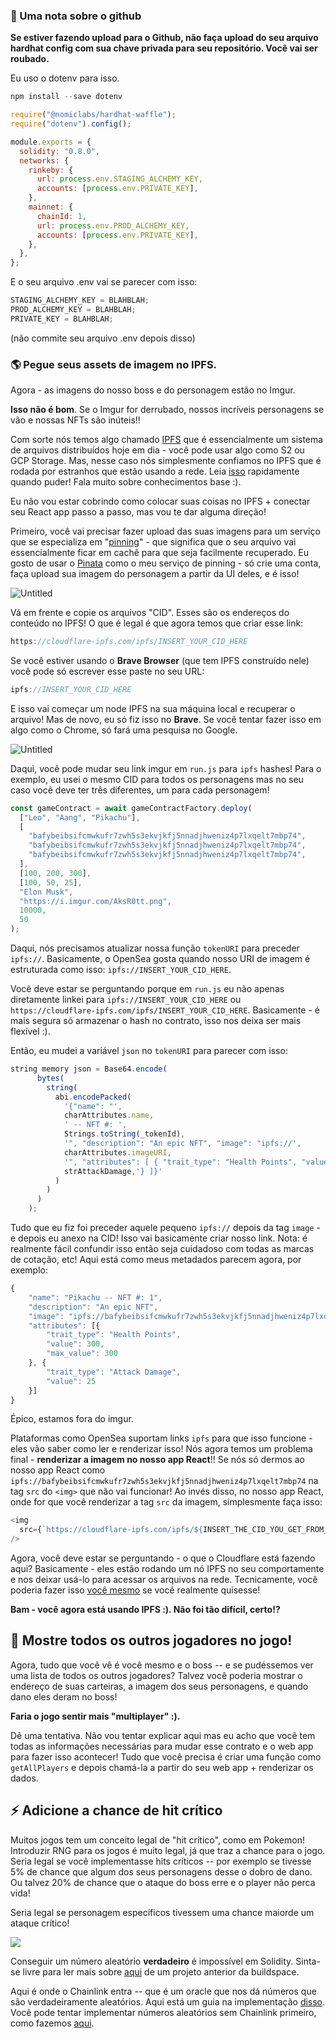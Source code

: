 ### **🙉 Uma nota sobre o github**

**Se estiver fazendo upload para o Github, não faça upload do seu arquivo hardhat config com sua chave privada para seu repositório. Você vai ser roubado.**

Eu uso o dotenv para isso.

```javascript
npm install --save dotenv
```

```javascript
require("@nomiclabs/hardhat-waffle");
require("dotenv").config();

module.exports = {
  solidity: "0.8.0",
  networks: {
    rinkeby: {
      url: process.env.STAGING_ALCHEMY_KEY,
      accounts: [process.env.PRIVATE_KEY],
    },
    mainnet: {
      chainId: 1,
      url: process.env.PROD_ALCHEMY_KEY,
      accounts: [process.env.PRIVATE_KEY],
    },
  },
};
```

E o seu arquivo .env vai se parecer com isso:

```javascript
STAGING_ALCHEMY_KEY = BLAHBLAH;
PROD_ALCHEMY_KEY = BLAHBLAH;
PRIVATE_KEY = BLAHBLAH;
```

(não commite seu arquivo .env depois disso)

### 🌎 Pegue seus assets de imagem no IPFS.

Agora - as imagens do nosso boss e do personagem estão no Imgur.

**Isso não é bom**. Se o Imgur for derrubado, nossos incríveis personagens se vão e nossas NFTs são inúteis!!

Com sorte nós temos algo chamado [IPFS](https://en.wikipedia.org/wiki/InterPlanetary_File_System) que é essencialmente um sistema de arquivos distribuídos hoje em dia - você pode usar algo como S2 ou GCP Storage. Mas, nesse caso nós simplesmente confiamos no IPFS que é rodada por estranhos que estão usando a rede. Leia [isso](https://decrypt.co/resources/how-to-use-ipfs-the-backbone-of-web3) rapidamente quando puder! Fala muito sobre conhecimentos base :).

Eu não vou estar cobrindo como colocar suas coisas no IPFS + conectar seu React app passo a passo, mas vou te dar alguma direção!

Primeiro, você vai precisar fazer upload das suas imagens para um serviço que se especializa em "[pinning](https://docs.ipfs.io/how-to/pin-files/)" - que significa que o seu arquivo vai essencialmente ficar em cachê para que seja facilmente recuperado. Eu gosto de usar o [Pinata](https://www.pinata.cloud/) como o meu serviço de pinning - só crie uma conta, faça upload sua imagem do personagem a partir da UI deles, e é isso!

![Untitled](https://i.imgur.com/FAkx9yj.png)

Vá em frente e copie os arquivos "CID". Esses são os endereços do conteúdo no IPFS! O que é legal é que agora temos que criar esse link:

```javascript
https://cloudflare-ipfs.com/ipfs/INSERT_YOUR_CID_HERE
```

Se você estiver usando o **Brave Browser** (que tem IPFS construído nele) você pode só escrever esse paste no seu URL:

```javascript
ipfs://INSERT_YOUR_CID_HERE
```

E isso vai começar um node IPFS na sua máquina local e recuperar o arquivo! Mas de novo, eu só fiz isso no **Brave**. Se você tentar fazer isso em algo como o Chrome, só fará uma pesquisa no Google.

![Untitled](https://i.imgur.com/vQ9Wsr0.png)

Daqui, você pode mudar seu link imgur em `run.js` para `ipfs` hashes! Para o exemplo, eu usei o mesmo CID para todos os personagens mas no seu caso você deve ter três diferentes, um para cada personagem!

```javascript
const gameContract = await gameContractFactory.deploy(
  ["Leo", "Aang", "Pikachu"],
  [
    "bafybeibsifcmwkufr7zwh5s3ekvjkfj5nnadjhweniz4p7lxqelt7mbp74",
    "bafybeibsifcmwkufr7zwh5s3ekvjkfj5nnadjhweniz4p7lxqelt7mbp74",
    "bafybeibsifcmwkufr7zwh5s3ekvjkfj5nnadjhweniz4p7lxqelt7mbp74",
  ],
  [100, 200, 300],
  [100, 50, 25],
  "Elon Musk",
  "https://i.imgur.com/AksR0tt.png",
  10000,
  50
);
```

Daqui, nós precisamos atualizar nossa função `tokenURI` para preceder `ipfs://`. Basicamente, o OpenSea gosta quando nosso URI de imagem é estruturada como isso: `ipfs://INSERT_YOUR_CID_HERE`.

Você deve estar se perguntando porque em `run.js` eu não apenas diretamente linkei para `ipfs://INSERT_YOUR_CID_HERE` ou `https://cloudflare-ipfs.com/ipfs/INSERT_YOUR_CID_HERE`. Basicamente - é mais segura só armazenar o hash no contrato, isso nos deixa ser mais flexível :).

Então, eu mudei a variável `json` no `tokenURI` para parecer com isso:

```javascript
string memory json = Base64.encode(
      bytes(
        string(
          abi.encodePacked(
            '{"name": "',
            charAttributes.name,
            ' -- NFT #: ',
            Strings.toString(_tokenId),
            '", "description": "An epic NFT", "image": "ipfs://',
            charAttributes.imageURI,
            '", "attributes": [ { "trait_type": "Health Points", "value": ',strHp,', "max_value":',strMaxHp,'}, { "trait_type": "Attack Damage", "value": ',
            strAttackDamage,'} ]}'
          )
        )
      )
    );
```

Tudo que eu fiz foi preceder aquele pequeno `ipfs://` depois da tag `image` - e depois eu anexo na CID! Isso vai basicamente criar nosso link. Nota: é realmente fácil confundir isso então seja cuidadoso com todas as marcas de cotação, etc! Aqui está como meus metadados parecem agora, por exemplo:

```javascript
{
	"name": "Pikachu -- NFT #: 1",
	"description": "An epic NFT",
	"image": "ipfs://bafybeibsifcmwkufr7zwh5s3ekvjkfj5nnadjhweniz4p7lxqelt7mbp74",
	"attributes": [{
		"trait_type": "Health Points",
		"value": 300,
		"max_value": 300
	}, {
		"trait_type": "Attack Damage",
		"value": 25
	}]
}
```

Épico, estamos fora do imgur.

Plataformas como OpenSea suportam links `ipfs` para que isso funcione - eles vão saber como ler e renderizar isso! Nós agora temos um problema final - **renderizar a imagem no nosso app React**!! Se nós só dermos ao nosso app React como `ipfs://bafybeibsifcmwkufr7zwh5s3ekvjkfj5nnadjhweniz4p7lxqelt7mbp74` na tag `src` do `<img>` que não vai funcionar! Ao invés disso, no nosso app React, onde for que você renderizar a tag `src` da imagem, simplesmente faça isso:

```javascript
<img
  src={`https://cloudflare-ipfs.com/ipfs/${INSERT_THE_CID_YOU_GET_FROM_YOUR_CONTRACT_HERE}`}
/>
```

Agora, você deve estar se perguntando - o que o Cloudflare está fazendo aqui? Basicamente - eles estão rodando um nó IPFS no seu comportamente e nos deixar usá-lo para acessar os arquivos na rede. Tecnicamente, você poderia fazer isso [você mesmo](https://dev.to/dabit3/uploading-files-to-ipfs-from-a-web-application-50a) se você realmente quisesse!

**Bam - você agora está usando IPFS :). Não foi tão difícil, certo!?**

## 🐸 Mostre todos os outros jogadores no jogo!

Agora, tudo que você vê é você mesmo e o boss -- e se pudéssemos ver uma lista de todos os outros jogadores? Talvez você poderia mostrar o endereço de suas carteiras, a imagem dos seus personagens, e quando dano eles deram no boss!

**Faria o jogo sentir mais "multiplayer" :).**

Dê uma tentativa. Não vou tentar explicar aqui mas eu acho que você tem todas as informações necessárias para mudar esse contrato e o web app para fazer isso acontecer! Tudo que você precisa é criar uma função como `getAllPlayers` e depois chamá-la a partir do seu web app + renderizar os dados.

## ⚡️ Adicione a chance de hit crítico

Muitos jogos tem um conceito legal de "hit crítico", como em Pokemon! Introduzir RNG para os jogos é muito legal, já que traz a chance para o jogo. Seria legal se você implementasse hits críticos -- por exemplo se tivesse 5% de chance que algum dos seus personagens desse o dobro de dano. Ou talvez 20% de chance que o ataque do boss erre e o player não perca vida!

Seria legal se personagem específicos tivessem uma chance maiorde um ataque crítico!

![](https://i.imgur.com/S0r7rfm.png)

Conseguir um número aleatório **verdadeiro** é impossível em Solidity. Sinta-se livre para ler mais sobre [aqui](https://github.com/buildspace/buildspace-projects/blob/main/Solidity_And_Smart_Contracts/en/Section_4/Lesson_1_Randomly_Pick_Winner.md) de um projeto anterior da buildspace.

Aqui é onde o Chainlink entra -- que é um oracle que nos dá números que são verdadeiramente aleatórios. Aqui está um guia na implementação [disso](https://www.youtube.com/watch?v=JqZWariqh5s). Você pode tentar implementar números aleatórios sem Chainlink primeiro, como fazemos [aqui](https://github.com/buildspace/buildspace-projects/blob/main/Solidity_And_Smart_Contracts/en/Section_4/Lesson_1_Randomly_Pick_Winner.md).